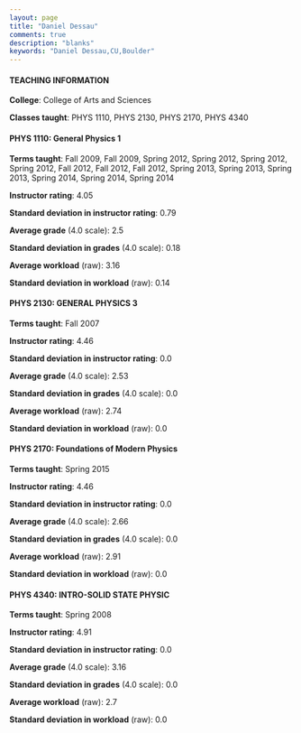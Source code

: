 ```yaml
---
layout: page
title: "Daniel Dessau" 
comments: true
description: "blanks"
keywords: "Daniel Dessau,CU,Boulder"
---
```

<head>
<script src="https://ajax.googleapis.com/ajax/libs/jquery/2.1.3/jquery.min.js"></script>
<script src="https://dl.dropboxusercontent.com/s/pc42nxpaw1ea4o9/highcharts.js?dl=0"></script>
<!-- <script src="../assets/js/highcharts.js"></script> -->
<style type="text/css">@font-face {
	font-family: "Bebas Neue";
	src: url(https://www.filehosting.org/file/details/544349/BebasNeue Regular.otf) format("opentype");
	}
	h1.Bebas { 
		font-family: "Bebas Neue", Verdana, Tahoma;
	}
</style>
</head>
	   
#### TEACHING INFORMATION

**College**: College of Arts and Sciences

**Classes taught**: PHYS 1110, PHYS 2130, PHYS 2170, PHYS 4340

#### PHYS 1110: General Physics 1

**Terms taught**: Fall 2009, Fall 2009, Spring 2012, Spring 2012, Spring 2012, Spring 2012, Fall 2012, Fall 2012, Fall 2012, Spring 2013, Spring 2013, Spring 2013, Spring 2014, Spring 2014, Spring 2014

**Instructor rating**: 4.05

**Standard deviation in instructor rating**: 0.79

**Average grade** (4.0 scale): 2.5

**Standard deviation in grades** (4.0 scale): 0.18

**Average workload** (raw): 3.16

**Standard deviation in workload** (raw): 0.14

#### PHYS 2130: GENERAL PHYSICS 3

**Terms taught**: Fall 2007

**Instructor rating**: 4.46

**Standard deviation in instructor rating**: 0.0

**Average grade** (4.0 scale): 2.53

**Standard deviation in grades** (4.0 scale): 0.0

**Average workload** (raw): 2.74

**Standard deviation in workload** (raw): 0.0

#### PHYS 2170: Foundations of Modern Physics

**Terms taught**: Spring 2015

**Instructor rating**: 4.46

**Standard deviation in instructor rating**: 0.0

**Average grade** (4.0 scale): 2.66

**Standard deviation in grades** (4.0 scale): 0.0

**Average workload** (raw): 2.91

**Standard deviation in workload** (raw): 0.0

#### PHYS 4340: INTRO-SOLID STATE PHYSIC

**Terms taught**: Spring 2008

**Instructor rating**: 4.91

**Standard deviation in instructor rating**: 0.0

**Average grade** (4.0 scale): 3.16

**Standard deviation in grades** (4.0 scale): 0.0

**Average workload** (raw): 2.7

**Standard deviation in workload** (raw): 0.0

